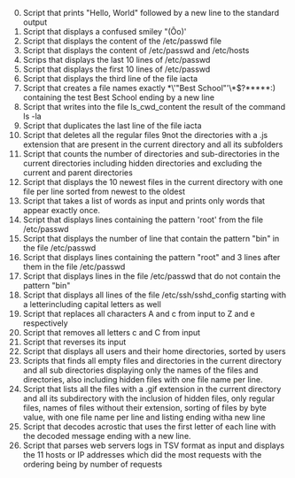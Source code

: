 0. Script that prints "Hello, World" followed by a new line to the standard output
1. Script that displays a confused smiley "(Ôo)'
2. Script that displays the content of the /etc/passwd file
3. Script that displays the content of /etc/passwd and /etc/hosts
4. Scrips that displays the last 10 lines of /etc/passwd
5. Script that displays the first 10 lines of /etc/passwd
6. Script that displays the third line of the file iacta
7. Script that creates a file names exactly \*\\'"Best School"\'\\*$\?\*\*\*\*\*:) containing the test Best School ending by a new line
8. Script that writes into the file ls_cwd_content the result of the command ls -la
9. Script that duplicates the last line of the file iacta
10. Script that deletes all the regular files 9not the directories with a .js extension that are present in the current directory and all its subfolders
11. Script that counts the number of directories and sub-directories in the current directories including hidden directories and excluding the current and parent directories
12. Script that displays the 10 newest files in the current directory with one file per line sorted from newest to the oldest
13. Script that takes a list of words as input and prints only words that appear exactly once.
14. Script that displays lines containing the pattern 'root' from the file /etc/passwd
15. Script that displays the number of line that contain the pattern "bin" in the file /etc/passwd
16. Script that displays lines containing the pattern "root" and 3 lines after them in the file /etc/passwd
17. Script that displays lines in the file /etc/passwd that do not contain the pattern "bin"
18. Script that displays all lines of the file /etc/ssh/sshd_config starting with a letterincluding capital letters as well
19. Script that replaces all characters A and c from input to Z and e respectively
20. Script that removes all letters c and C from input
21. Script that reverses its input
22. Script that displays all users and their home directories, sorted by users
23. Scripts that finds all empty files and directories in the current directory and all sub directories displaying only the names of the files and directories, also including hidden files with one file name per line.
24. Script that lists all the files with a .gif extension in the current directory and all its subdirectory with the inclusion of hidden files, only regular files, names of files without their extension, sorting of files by byte value, with one file name per line and listing ending witha new line
25. Script that decodes acrostic that uses the first letter of each line with the decoded message ending with a new line.
26. Script that parses web servers logs in TSV format as input and displays the 11 hosts or IP addresses which did the most requests with the ordering being by number of requests

